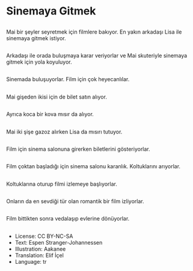# Sinemaya Gitmek

##
Mai bir şeyler seyretmek için filmlere bakıyor. En yakın arkadaşı Lisa ile sinemaya gitmek istiyor.

##
Arkadaşı ile orada buluşmaya karar veriyorlar ve Mai skuteriyle sinemaya gitmek için yola koyuluyor.

##
Sinemada buluşuyorlar. Film için çok heyecanlılar.

##
Mai gişeden ikisi için de bilet satın alıyor.

##
Ayrıca koca bir kova mısır da alıyor.

##
Mai iki şişe gazoz alırken Lisa da mısırı tutuyor.

##
Film için sinema salonuna girerken biletlerini gösteriyorlar.

##
Film çoktan başladığı için sinema salonu karanlık. Koltuklarını arıyorlar.

##
Koltuklarına oturup filmi izlemeye başlıyorlar.

##
Onların da en sevdiği tür olan romantik bir film izliyorlar.

##
Film bittikten sonra vedalaşıp evlerine dönüyorlar.

##
* License: CC BY-NC-SA
* Text: Espen Stranger-Johannessen
* Illustration: Aakanee
* Translation: Elif İçel
* Language: tr
